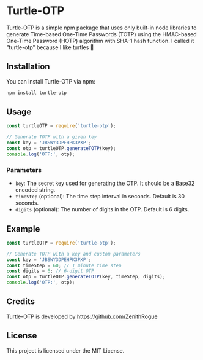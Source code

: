 # Turtle-OTP

Turtle-OTP is a simple npm package that uses only built-in node libraries to generate Time-based One-Time Passwords (TOTP) using the HMAC-based One-Time Password (HOTP) algorithm with SHA-1 hash function. I called it "turtle-otp" because I like turtles 🐢

## Installation

You can install Turtle-OTP via npm:

```bash
npm install turtle-otp
```

## Usage

```javascript
const turtleOTP = require('turtle-otp');

// Generate TOTP with a given key
const key = 'JBSWY3DPEHPK3PXP';
const otp = turtleOTP.generateTOTP(key);
console.log('OTP:', otp);
```

### Parameters

- `key`: The secret key used for generating the OTP. It should be a Base32 encoded string.
- `timeStep` (optional): The time step interval in seconds. Default is 30 seconds.
- `digits` (optional): The number of digits in the OTP. Default is 6 digits.

## Example

```javascript
const turtleOTP = require('turtle-otp');

// Generate TOTP with a key and custom parameters
const key = 'JBSWY3DPEHPK3PXP';
const timeStep = 60; // 1 minute time step
const digits = 6; // 6-digit OTP
const otp = turtleOTP.generateTOTP(key, timeStep, digits);
console.log('OTP:', otp);
```

## Credits

Turtle-OTP is developed by https://github.com/ZenithRogue

## License

This project is licensed under the MIT License.